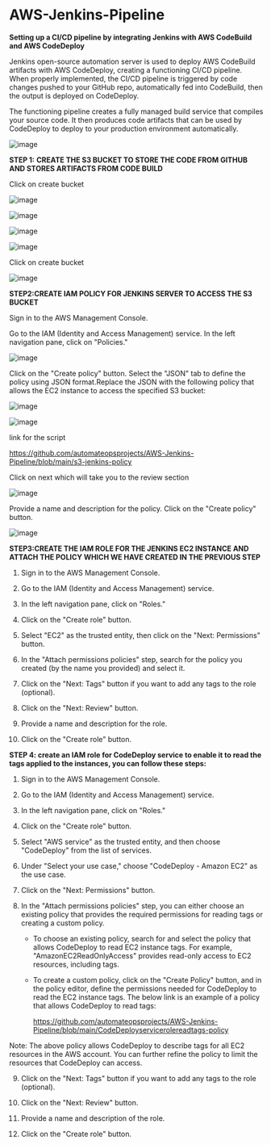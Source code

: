 # AWS-Jenkins-Pipeline

**Setting up a CI/CD pipeline by integrating Jenkins with AWS CodeBuild and AWS CodeDeploy**

Jenkins open-source automation server is used to deploy AWS CodeBuild artifacts with AWS CodeDeploy, creating a functioning CI/CD pipeline. When properly implemented, the CI/CD pipeline is triggered by code changes pushed to your GitHub repo, automatically fed into CodeBuild, then the output is deployed on CodeDeploy.

The functioning pipeline creates a fully managed build service that compiles your source code. It then produces code artifacts that can be used by CodeDeploy to deploy to your production environment automatically.

![image](https://github.com/automateopsprojects/AWS-Jenkins-Pipeline/assets/120359592/9ba041cc-663c-4d5b-a878-1f3f3116fc85)


**STEP 1:**
**CREATE THE S3 BUCKET TO STORE THE CODE FROM GITHUB AND STORES ARTIFACTS FROM CODE BUILD**

Click on create bucket

![image](https://github.com/automateopsprojects/AWS-Jenkins-Pipeline/assets/120359592/4525d9fb-0868-4b3c-b6e9-d3b363a06ee2)

![image](https://github.com/automateopsprojects/AWS-Jenkins-Pipeline/assets/120359592/f816eeeb-11dd-497f-bad8-692521403f90)

![image](https://github.com/automateopsprojects/AWS-Jenkins-Pipeline/assets/120359592/f63e5dda-7af0-4010-8cb2-4b3542b0df95)

![image](https://github.com/automateopsprojects/AWS-Jenkins-Pipeline/assets/120359592/2ded46d8-ae90-40a4-9663-22e6572cb7fa)

Click on create bucket 

![image](https://github.com/automateopsprojects/AWS-Jenkins-Pipeline/assets/120359592/8e229e8e-0595-4e8b-bf38-b339130401d9)


**STEP2:CREATE IAM POLICY FOR JENKINS SERVER TO ACCESS THE S3 BUCKET**

Sign in to the AWS Management Console.

Go to the IAM (Identity and Access Management) service. In the left navigation pane, click on "Policies."

![image](https://github.com/automateopsprojects/AWS-Jenkins-Pipeline/assets/120359592/c636b8d6-4ac9-47fc-ade4-a8b1b3eb4de9)

Click on the "Create policy" button. Select the "JSON" tab to define the policy using JSON format.Replace the JSON with the following policy that allows the EC2 instance to access the specified S3 bucket:

![image](https://github.com/automateopsprojects/AWS-Jenkins-Pipeline/assets/120359592/e0e13b6d-97b9-40e8-bba2-d82705879bb7)

![image](https://github.com/automateopsprojects/AWS-Jenkins-Pipeline/assets/120359592/d1e034f0-4399-401d-9a48-748b6f6c9de1)

link for the script 

https://github.com/automateopsprojects/AWS-Jenkins-Pipeline/blob/main/s3-jenkins-policy

Click on next which will take you to the review section

![image](https://github.com/automateopsprojects/AWS-Jenkins-Pipeline/assets/120359592/452ce744-a08e-488f-acf1-9f685b45eb4e)

Provide a name and description for the policy. Click on the "Create policy" button.

![image](https://github.com/automateopsprojects/AWS-Jenkins-Pipeline/assets/120359592/d4ac83a6-b0b3-4c4a-b2ef-e8f0e339be95)

**STEP3:CREATE THE IAM ROLE FOR THE JENKINS EC2 INSTANCE AND ATTACH THE POLICY WHICH WE HAVE CREATED IN THE PREVIOUS STEP**

1. Sign in to the AWS Management Console.

2. Go to the IAM (Identity and Access Management) service.

3. In the left navigation pane, click on "Roles."

4. Click on the "Create role" button.

5. Select "EC2" as the trusted entity, then click on the "Next: Permissions" button.

6. In the "Attach permissions policies" step, search for the policy you created (by the name you provided) and select it.

7. Click on the "Next: Tags" button if you want to add any tags to the role (optional).

8. Click on the "Next: Review" button.

9. Provide a name and description for the role.

10. Click on the "Create role" button.


**STEP 4: create an IAM role for CodeDeploy service to enable it to read the tags applied to the instances, you can follow these steps:**

1. Sign in to the AWS Management Console.

2. Go to the IAM (Identity and Access Management) service.

3. In the left navigation pane, click on "Roles."

4. Click on the "Create role" button.

5. Select "AWS service" as the trusted entity, and then choose "CodeDeploy" from the list of services.

6. Under "Select your use case," choose "CodeDeploy - Amazon EC2" as the use case.

7. Click on the "Next: Permissions" button.

8. In the "Attach permissions policies" step, you can either choose an existing policy that provides the required permissions for 
   reading tags or creating a custom policy.
   
   * To choose an existing policy, search for and select the policy that allows CodeDeploy to read EC2 instance tags. For example, 
   "AmazonEC2ReadOnlyAccess" provides read-only access to EC2 resources, including tags.

   * To create a custom policy, click on the "Create Policy" button, and in the policy editor, define the permissions needed for 
     CodeDeploy to read the EC2 instance tags. The below link is an example of a policy that allows CodeDeploy to read tags:

     https://github.com/automateopsprojects/AWS-Jenkins-Pipeline/blob/main/CodeDeployservicerolereadtags-policy

Note: The above policy allows CodeDeploy to describe tags for all EC2 resources in the AWS account. You can further refine the policy to limit the resources that CodeDeploy can access.

9. Click on the "Next: Tags" button if you want to add any tags to the role (optional).

10. Click on the "Next: Review" button.

11. Provide a name and description of the role.

12. Click on the "Create role" button.

